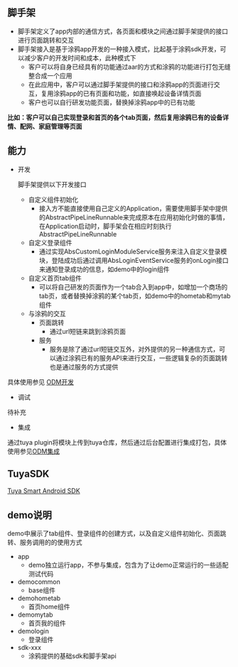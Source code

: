 ## 脚手架
+ 脚手架定义了app内部的通信方式，各页面和模块之间通过脚手架提供的接口进行页面跳转和交互
+ 脚手架接入是基于涂鸦app开发的一种接入模式，比起基于涂鸦sdk开发，可以减少客户的开发时间和成本，此种模式下
	+ 客户可以将自身已经具有的功能通过aar的方式和涂鸦的功能进行打包无缝整合成一个应用
	+ 在此应用中，客户可以通过脚手架提供的接口和涂鸦app的页面进行交互，复用涂鸦app的已有页面和功能，如直接唤起设备详情页面
	+ 客户也可以自行研发功能页面，替换掉涂鸦app中的已有功能

**比如：客户可以自己实现登录和首页的各个tab页面，然后复用涂鸦已有的设备详情、配网、家庭管理等页面**

## 能力
+ 开发

	脚手架提供以下开发接口
	
	+ 自定义组件初始化
		+ 接入方不能直接使用自己定义的Application，需要使用脚手架中提供的AbstractPipeLineRunnable来完成原本在应用初始化时做的事情，在Application启动时，脚手架会在相应时刻执行AbstractPipeLineRunnable
	+ 自定义登录组件
		+ 通过实现AbsCustomLoginModuleService服务来注入自定义登录模块，登陆成功后通过调用AbsLoginEventService服务的onLogin接口来通知登录成功的信息，如demo中的login组件
	+ 自定义首页tab组件
		+ 可以将自己研发的页面作为一个tab合入到app中，如增加一个商场的tab页，或者替换掉涂鸦的某个tab页，如demo中的hometab和mytab组件
	+  与涂鸦的交互
		+ 页面跳转
			+ 通过url短链来跳到涂鸦页面
		+ 服务
			+ 服务是除了通过url短链交互外，对外提供的另一种通信方式，可以通过涂鸦已有的服务API来进行交互，一些逻辑复杂的页面跳转也是通过服务的方式提供

具体使用参见 [ODM开发](./doc/odm_develop_detail.md)

+ 调试

待补充

+ 集成

通过tuya plugin将模块上传到tuya仓库，然后通过后台配置进行集成打包，具体使用参见[ODM集成](./doc/odm_upload.md)

## TuyaSDK
[Tuya Smart Android SDK](https://github.com/TuyaInc/tuyasmart_home_android_sdk)

## demo说明
demo中展示了tab组件、登录组件的创建方式，以及自定义组件初始化、页面跳转、服务调用的的使用方式

+ app
	+ demo独立运行app，不参与集成，包含为了让demo正常运行的一些适配测试代码
+ democommon
	+ base组件
+ demohometab
	+ 首页home组件
+ demomytab
	+ 首页我的组件
+ demologin
	+ 登录组件
+ sdk-xxx
	+ 涂鸦提供的基础sdk和脚手架api  
